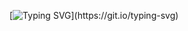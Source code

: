 [![Typing SVG](https://readme-typing-svg.herokuapp.com?font=Fira+Code&weight=600&size=25&pause=1000&repeat=false&width=435&lines=Hi%EF%BC%81+I'm+hsxr.)](https://git.io/typing-svg)
